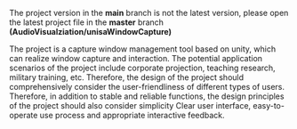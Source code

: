 The project version in the **main** branch is not the latest version, please open the latest project file in the **master** branch **(AudioVisualziation/unisaWindowCapture)**


The project is a capture window management tool based on unity, which can realize window capture and interaction. The potential application scenarios of the project include corporate projection, teaching research, military training, etc. Therefore, the design of the project should comprehensively consider the user-friendliness of different types of users. Therefore, in addition to stable and reliable functions, the design principles of the project should also consider simplicity Clear user interface, easy-to-operate use process and appropriate interactive feedback.
